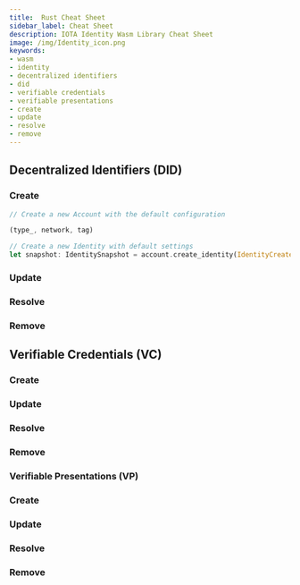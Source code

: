 ```yaml
---
title:  Rust Cheat Sheet
sidebar_label: Cheat Sheet
description: IOTA Identity Wasm Library Cheat Sheet
image: /img/Identity_icon.png
keywords:
- wasm
- identity
- decentralized identifiers
- did
- verifiable credentials
- verifiable presentations
- create
- update
- resolve
- remove
---
```


## Decentralized Identifiers (DID)

### Create

```rust
// Create a new Account with the default configuration

(type_, network, tag)

// Create a new Identity with default settings
let snapshot: IdentitySnapshot = account.create_identity(IdentityCreate::default()).await?;
```

### Update

### Resolve

### Remove

## Verifiable Credentials (VC)

### Create

### Update

### Resolve

### Remove

### Verifiable Presentations (VP)

### Create

### Update

### Resolve

### Remove